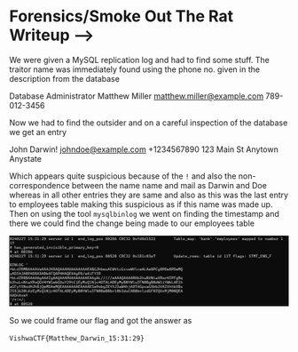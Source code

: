 # Forensics/Smoke Out The Rat Writeup -->


We were given a MySQL replication log and had to find some stuff. The traitor name was immediately found using the phone no. given in the description from the database

Database Administrator
Matthew
Miller
matthew.miller@example.com
789-012-3456

Now we had to find the outsider and on a careful inspection of the database we get an entry 

John
Darwin!
johndoe@example.com
+1234567890
123 Main St
Anytown
Anystate

Which appears quite suspicious because of the `!` and also the non-correspondence between the name name and mail as Darwin and Doe whereas in all other entries they are same and also as this was the last entry to employees table making this suspicious as if this name was made up. Then on using the tool `mysqlbinlog` we went on finding the timestamp and there we could find the change being made to our employees table 

![alt text](assets/smoke_out_the_rat.png)

So we could frame our flag and got the answer as 

`VishwaCTF{Matthew_Darwin_15:31:29}`